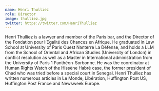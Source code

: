 ```yaml
---
name: Henri Thulliez
role: Director
image: thulliez.jpg
twitter: https://twitter.com/HenriThulliez
---
```

Henri Thulliez is a lawyer and member of the Paris bar, and the Director of the Fondation pour l’Egalité des Chances en Afrique. He graduated in Law School at University of Paris Ouest Nanterre La Défense, and holds a LLM from the School of Oriental and African Studies (University of London) in conflict resolution as well as a Master in International administration from the University of Paris 1 Panthéon-Sorbonne. He was the coordinator at Human Rights Watch of the Hissène Habré case, the former president of Chad who was tried before a special court in Senegal. Henri Thulliez has written numerous articles in Le Monde, Libération, Huffington Post US, Huffington Post France and Newsweek Europe.